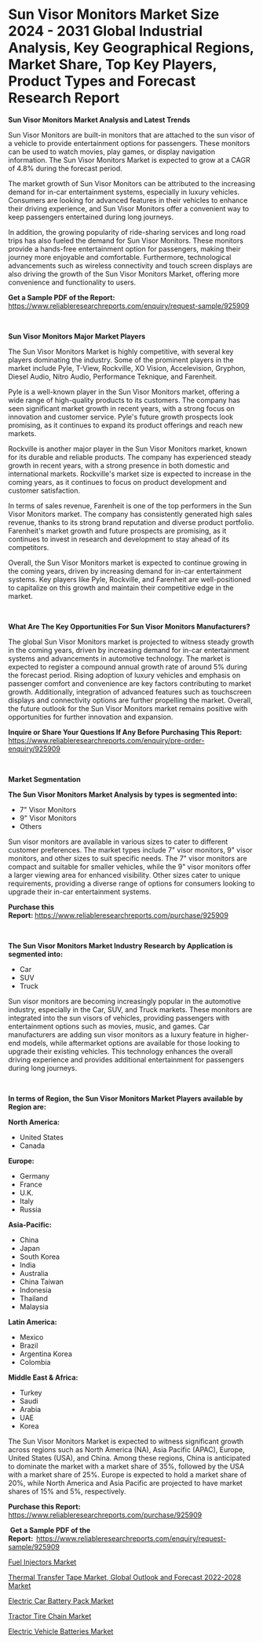 <p><h1>Sun Visor Monitors Market Size 2024 - 2031 Global Industrial Analysis, Key Geographical Regions, Market Share, Top Key Players, Product Types and Forecast Research Report</h1></p><p><strong>Sun Visor Monitors Market Analysis and Latest Trends</strong></p>
<p><p>Sun Visor Monitors are built-in monitors that are attached to the sun visor of a vehicle to provide entertainment options for passengers. These monitors can be used to watch movies, play games, or display navigation information. The Sun Visor Monitors Market is expected to grow at a CAGR of 4.8% during the forecast period.</p><p>The market growth of Sun Visor Monitors can be attributed to the increasing demand for in-car entertainment systems, especially in luxury vehicles. Consumers are looking for advanced features in their vehicles to enhance their driving experience, and Sun Visor Monitors offer a convenient way to keep passengers entertained during long journeys.</p><p>In addition, the growing popularity of ride-sharing services and long road trips has also fueled the demand for Sun Visor Monitors. These monitors provide a hands-free entertainment option for passengers, making their journey more enjoyable and comfortable. Furthermore, technological advancements such as wireless connectivity and touch screen displays are also driving the growth of the Sun Visor Monitors Market, offering more convenience and functionality to users.</p></p>
<p><strong>Get a Sample PDF of the Report:&nbsp;</strong> <a href="https://www.reliableresearchreports.com/enquiry/request-sample/925909">https://www.reliableresearchreports.com/enquiry/request-sample/925909</a></p>
<p>&nbsp;</p>
<p><strong>Sun Visor Monitors Major Market Players</strong></p>
<p><p>The Sun Visor Monitors Market is highly competitive, with several key players dominating the industry. Some of the prominent players in the market include Pyle, T-View, Rockville, XO Vision, Accelevision, Gryphon, Diesel Audio, Nitro Audio, Performance Teknique, and Farenheit.</p><p>Pyle is a well-known player in the Sun Visor Monitors market, offering a wide range of high-quality products to its customers. The company has seen significant market growth in recent years, with a strong focus on innovation and customer service. Pyle's future growth prospects look promising, as it continues to expand its product offerings and reach new markets.</p><p>Rockville is another major player in the Sun Visor Monitors market, known for its durable and reliable products. The company has experienced steady growth in recent years, with a strong presence in both domestic and international markets. Rockville's market size is expected to increase in the coming years, as it continues to focus on product development and customer satisfaction.</p><p>In terms of sales revenue, Farenheit is one of the top performers in the Sun Visor Monitors market. The company has consistently generated high sales revenue, thanks to its strong brand reputation and diverse product portfolio. Farenheit's market growth and future prospects are promising, as it continues to invest in research and development to stay ahead of its competitors.</p><p>Overall, the Sun Visor Monitors market is expected to continue growing in the coming years, driven by increasing demand for in-car entertainment systems. Key players like Pyle, Rockville, and Farenheit are well-positioned to capitalize on this growth and maintain their competitive edge in the market.</p></p>
<p>&nbsp;</p>
<p><strong>What Are The Key Opportunities For Sun Visor Monitors Manufacturers?</strong></p>
<p><p>The global Sun Visor Monitors market is projected to witness steady growth in the coming years, driven by increasing demand for in-car entertainment systems and advancements in automotive technology. The market is expected to register a compound annual growth rate of around 5% during the forecast period. Rising adoption of luxury vehicles and emphasis on passenger comfort and convenience are key factors contributing to market growth. Additionally, integration of advanced features such as touchscreen displays and connectivity options are further propelling the market. Overall, the future outlook for the Sun Visor Monitors market remains positive with opportunities for further innovation and expansion.</p></p>
<p><strong>Inquire or Share Your Questions If Any Before Purchasing This Report:</strong> <a href="https://www.reliableresearchreports.com/enquiry/pre-order-enquiry/925909">https://www.reliableresearchreports.com/enquiry/pre-order-enquiry/925909</a></p>
<p>&nbsp;</p>
<p><strong>Market Segmentation</strong></p>
<p><strong>The Sun Visor Monitors Market Analysis by types is segmented into:</strong></p>
<p><ul><li>7" Visor Monitors</li><li>9" Visor Monitors</li><li>Others</li></ul></p>
<p><p>Sun visor monitors are available in various sizes to cater to different customer preferences. The market types include 7" visor monitors, 9" visor monitors, and other sizes to suit specific needs. The 7" visor monitors are compact and suitable for smaller vehicles, while the 9" visor monitors offer a larger viewing area for enhanced visibility. Other sizes cater to unique requirements, providing a diverse range of options for consumers looking to upgrade their in-car entertainment systems.</p></p>
<p><strong>Purchase this Report:&nbsp;</strong><a href="https://www.reliableresearchreports.com/purchase/925909">https://www.reliableresearchreports.com/purchase/925909</a></p>
<p>&nbsp;</p>
<p><strong>The Sun Visor Monitors Market Industry Research by Application is segmented into:</strong></p>
<p><ul><li>Car</li><li>SUV</li><li>Truck</li></ul></p>
<p><p>Sun visor monitors are becoming increasingly popular in the automotive industry, especially in the Car, SUV, and Truck markets. These monitors are integrated into the sun visors of vehicles, providing passengers with entertainment options such as movies, music, and games. Car manufacturers are adding sun visor monitors as a luxury feature in higher-end models, while aftermarket options are available for those looking to upgrade their existing vehicles. This technology enhances the overall driving experience and provides additional entertainment for passengers during long journeys.</p></p>
<p>&nbsp;</p>
<p><strong>In terms of Region, the Sun Visor Monitors Market Players available by Region are:</strong></p>
<p>
    <p> <strong> North America: </strong>
        <ul>
            <li>United States</li>
            <li>Canada</li>
        </ul>
        </p> 
    <p> <strong> Europe: </strong>
        <ul>
            <li>Germany</li>
            <li>France</li>
            <li>U.K.</li>
            <li>Italy</li>
            <li>Russia</li>
        </ul>
        </p> 
    <p> <strong> Asia-Pacific: </strong>
        <ul>
            <li>China</li>
            <li>Japan</li>
            <li>South Korea</li>
            <li>India</li>
            <li>Australia</li>
            <li>China Taiwan</li>
            <li>Indonesia</li>
            <li>Thailand</li>
            <li>Malaysia</li>
        </ul>
        </p> 
    <p> <strong> Latin America: </strong>
        <ul>
            <li>Mexico</li>
            <li>Brazil</li>
            <li>Argentina Korea</li>
            <li>Colombia</li>
        </ul>
        </p> 
    <p> <strong> Middle East & Africa: </strong>
        <ul>
            <li>Turkey</li>
            <li>Saudi</li>
            <li>Arabia</li>
            <li>UAE</li>
            <li>Korea</li>
        </ul>
    </p>
    </p>
<p><p>The Sun Visor Monitors Market is expected to witness significant growth across regions such as North America (NA), Asia Pacific (APAC), Europe, United States (USA), and China. Among these regions, China is anticipated to dominate the market with a market share of 35%, followed by the USA with a market share of 25%. Europe is expected to hold a market share of 20%, while North America and Asia Pacific are projected to have market shares of 15% and 5%, respectively.</p></p>
<p><strong>Purchase this Report: </strong><a href="https://www.reliableresearchreports.com/purchase/925909">https://www.reliableresearchreports.com/purchase/925909</a></p>
<p>&nbsp;<strong>Get a Sample PDF of the Report:&nbsp;&nbsp;</strong><a href="https://www.reliableresearchreports.com/enquiry/request-sample/925909">https://www.reliableresearchreports.com/enquiry/request-sample/925909</a></p>
<p><strong></strong></p>
<p><p><a href="https://github.com/dx0328/Market-Research-Report-List-1/blob/main/fuel-injectors-market.md">Fuel Injectors Market</a></p><p><a href="https://view.publitas.com/reportprime-1/thermal-transfer-tape-market-global-outlook-and-forecast-2022-2028-market-size-furnishes-valuable-information-encompassing-market-share-market-trends-and-projections-spanning-from-2023-to-2030/">Thermal Transfer Tape Market, Global Outlook and Forecast 2022-2028 Market</a></p><p><a href="https://issuu.com/reportprime-2/docs/electric-car-battery-pack-market-size-2030.pptx">Electric Car Battery Pack Market</a></p><p><a href="https://github.com/juancolorado15/Market-Research-Report-List-1/blob/main/tractor-tire-chain-market.md">Tractor Tire Chain Market</a></p><p><a href="https://issuu.com/reportprime-2/docs/electric-vehicle-batteries-market-size-2030.pptx">Electric Vehicle Batteries Market</a></p></p>